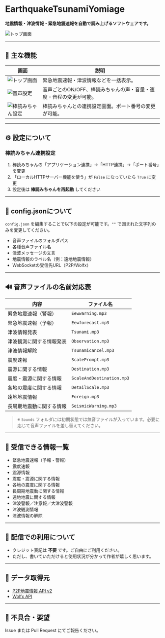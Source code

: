 # EarthquakeTsunamiYomiage

**地震情報・津波情報・緊急地震速報を自動で読み上げるソフトウェアです。**

![トップ画面](https://github.com/user-attachments/assets/00448285-88c7-423d-b45e-5356f3638052)

---

## 🔧 主な機能

| 画面 | 説明 |
|---|---|
| ![トップ画面](https://github.com/user-attachments/assets/00448285-88c7-423d-b45e-5356f3638052) | 緊急地震速報・津波情報などを一括表示。 |
| ![音声設定](https://github.com/user-attachments/assets/8b11e589-54be-408b-8033-84d9c45c062e) | 音声ごとのON/OFF、棒読みちゃんの声・音量・速度・音程の変更が可能。 |
| ![棒読みちゃん設定](https://github.com/user-attachments/assets/2eac4a47-ed66-4f77-8507-a4a77e4fcb5f1) | 棒読みちゃんとの連携設定画面。ポート番号の変更が可能。 |

---

## ⚙️ 設定について

### 棒読みちゃん連携設定

1. 棒読みちゃんの「アプリケーション連携」→「HTTP連携」→「ポート番号」を変更  
2. 「ローカルHTTPサーバー機能を使う」が `False` になっていたら `True` に変更  
3. 設定後は **棒読みちゃんを再起動** してください  

---

## 🧾 config.jsonについて

`config.json` を編集することで以下の設定が可能です。`""` で囲まれた文字列のみを変更してください。

- 音声ファイルのフォルダパス
- 各種音声ファイル名
- 津波メッセージの文言
- 地震情報のラベル名（例：遠地地震情報）
- WebSocketの受信先URL（P2P/Wolfx）

---

## 🔊 音声ファイルの名前対応表

| 内容 | ファイル名 |
|---|---|
| 緊急地震速報（警報） | `Eewwarning.mp3` |
| 緊急地震速報（予報） | `Eewforecast.mp3` |
| 津波情報発表 | `Tsunami.mp3` |
| 津波観測に関する情報発表 | `Observation.mp3` |
| 津波情報解除 | `Tsunamicancel.mp3` |
| 震度速報 | `ScalePrompt.mp3` |
| 震源に関する情報 | `Destination.mp3` |
| 震度・震源に関する情報 | `ScaleAndDestination.mp3` |
| 各地の震度に関する情報 | `DetailScale.mp3` |
| 遠地地震情報 | `Foreign.mp3` |
| 長周期地震動に関する情報 | `SeismicWarning.mp3` |

> ※ `Sounds` フォルダには初期状態では無音ファイルが入っています。必要に応じて音声ファイルを差し替えてください。

---

## 📡 受信できる情報一覧

- 緊急地震速報（予報・警報）
- 震度速報
- 震源情報
- 震度・震源に関する情報
- 各地の震度に関する情報
- 長周期地震動に関する情報
- 遠地地震に関する情報
- 津波警報／注意報／大津波警報
- 津波観測情報
- 津波情報の解除

---

## 📢 配信での利用について

- クレジット表記は **不要** です。ご自由にご利用ください。
- ただし、書いていただけると使用状況が分かって作者が嬉しく思います。

---

## 🔗 データ取得元

- [P2P地震情報 API v2](https://www.p2pquake.net/develop/json_api_v2/#/)
- [Wolfx API](https://wolfx.jp/apidoc)

---

## 💬 不具合・要望

Issue または Pull Request にてご報告ください。
